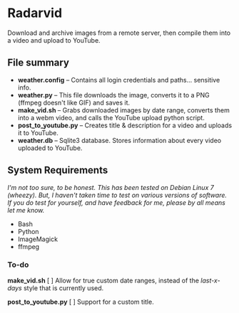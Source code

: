 Radarvid
========

Download and archive images from a remote server, then compile them into a video and upload to YouTube.


## File summary

* **weather.config** – Contains all login credentials and paths... sensitive info.
* **weather.py** – This file downloads the image, converts it to a PNG (ffmpeg doesn't like GIF) and saves it.
* **make_vid.sh** – Grabs downloaded images by date range, converts them into a webm video, and calls the YouTube upload python script.
* **post_to_youtube.py** – Creates title & description for a video and uploads it to YouTube.
* **weather.db** – Sqlite3 database. Stores information about every video uploaded to YouTube.




## System Requirements

*I'm not too sure, to be honest. This has been tested on Debian Linux 7 (wheezy). But, I haven't taken time to test on various versions of software. If you do test for yourself, and have feedback for me, please by all means let me know.*

* Bash
* Python
* ImageMagick
* ffmpeg





### To-do

**make_vid.sh**
[ ] Allow for true custom date ranges, instead of the *last-x-days* style that is currently used.

**post_to_youtube.py**
[ ] Support for a custom title.
